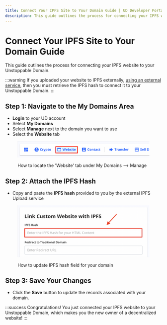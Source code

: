 ```yaml
---
title: Connect Your IPFS Site to Your Domain Guide | UD Developer Portal
description: This guide outlines the process for connecting your IPFS website to your Unstoppable Domain.
---
```


# Connect Your IPFS Site to Your Domain Guide

This guide outlines the process for connecting your IPFS website to your Unstoppable Domain.

:::warning
If you uploaded your website to IPFS externally, [using an external service](upload-ipfs.md#option-2-manually-upload-your-website-to-ipfs), then you must retrieve the IPFS hash to connect it to your Unstoppable Domain.
:::

## Step 1: Navigate to the My Domains Area

* **Login** to your UD account
* Select **My Domains**
* Select **Manage** next to the domain you want to use
* Select the **Website** tab

<figure>

![How to locate the 'Website' tab under My Domains --> Manage](/images/website-tab-manage-domains.png '#width=60%;')

<figcaption>How to locate the 'Website' tab under My Domains --> Manage</figcaption>
</figure>

## Step 2: Attach the IPFS Hash

* Copy and paste the **IPFS hash** provided to you by the external IPFS Upload service

<figure>

![How to update IPFS hash field for your domain](/images/add-ipfs-hash-mydomains.png '#width=60%;')

<figcaption>How to update IPFS hash field for your domain</figcaption>
</figure>

## Step 3: Save Your Changes

* Click the **Save** button to update the records associated with  your domain.

:::success Congratulations!
You just connected your IPFS website to your Unstoppable Domain, which makes you the new owner of a decentralized website!
:::
